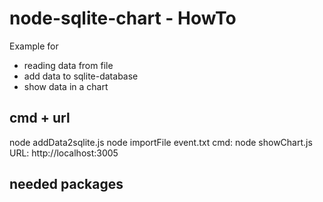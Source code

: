
# node-sqlite-chart - HowTo
Example for
- reading data from file
- add data to sqlite-database
- show data in a chart

## cmd + url
node addData2sqlite.js
node importFile event.txt
cmd: node showChart.js URL: http://localhost:3005

## needed packages